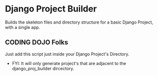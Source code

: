 # Django Project Builder
Builds the skeleton files and directory structure for a basic Django Project, with a single app.

## CODING DOJO Folks
Just add this script just inside your Django Project's Directory. 

* FYI: It will only generate project's that are adjacent to the django_proj_builder dircectory.

